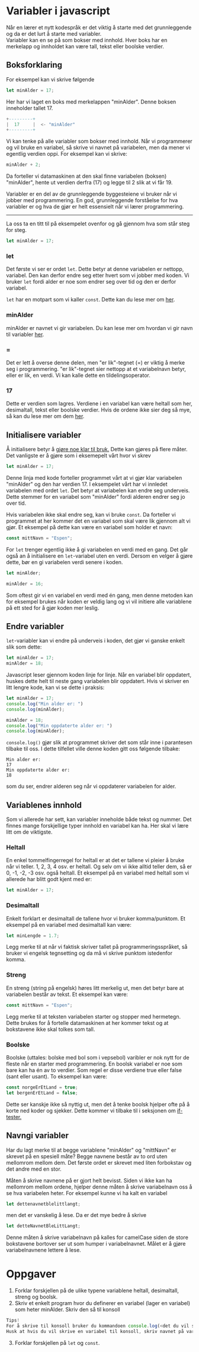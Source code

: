 # Variabler i javascript

Når en lærer et nytt kodespråk er det viktig å starte med det grunnleggende og da er det lurt å starte med variabler. \
Variabler kan en se på som bokser med innhold. Hver boks har en merkelapp og innholdet kan være tall, tekst eller boolske verdier.

## Boksforklaring

For eksempel kan vi skrive følgende
```javascript
let minAlder = 17;
```

Her har vi laget en boks med merkelappen "minAlder". Denne boksen inneholder tallet 17.

```lua
+---------+
|  17     |  <- "minAlder"
+---------+
```

Vi kan tenke på alle variabler som bokser med innhold. Når vi programmerer og vil bruke en variabel, så skrive vi navnet på variabelen, men da mener vi egentlig verdien oppi. For eksempel kan vi skrive:

```javascript
minAlder + 2;
```

Da forteller vi datamaskinen at den skal finne variabelen (boksen) "minAlder", hente ut verdien derfra (17) og legge til 2 slik at vi får 19.

Variabler er en del av de grunnleggende byggesteiene vi bruker når vi jobber med programmering. En god, grunnleggende forståelse for hva variabler er og hva de gjør er helt essensielt når vi lærer programmering.

---

La oss ta en titt til på eksempelet ovenfor og gå gjennom hva som står steg for steg.
```javascript
let minAlder = 17;
```

### let
Det første vi ser er ordet `let`. Dette betyr at denne variabelen er nettopp, variabel. Den kan derfor endre seg etter hvert som vi jobber med koden. Vi bruker `let` fordi alder er noe som endrer seg over tid og den er derfor variabel.

`let` har en motpart som vi kaller `const`. Dette kan du lese mer om [her](#initialisere-variabler).

### minAlder
minAlder er navnet vi gir variabelen. Du kan lese mer om hvordan vi gir navn til variabler [her](#navngi-variabler).

### =
Det er lett å overse denne delen, men "er lik"-tegnet (=) er viktig å merke seg i programmering. "er lik"-tegnet sier nettopp at et variabelnavn betyr, eller er lik, en verdi. Vi kan kalle dette en tildelingsoperator.

### 17
Dette er verdien som lagres. Verdiene i en variabel kan være heltall som her, desimaltall, tekst eller boolske verdier. Hvis de ordene ikke sier deg så mye, så kan du lese mer om dem [her](#typer-variabler).

## Initialisere variabler

Å initialisere betyr å [gjøre noe klar til bruk.](https://naob.no/ordbok/initialisere)
Dette kan gjøres på flere måter. Det vanligste er å gjøre som i eksemepelt vårt hvor vi skrev
```javascript
let minAlder = 17;
```
Denne linja med kode forteller programmet vårt at vi gjør klar variabelen "minAlder" og den har verdien 17.
I eksempelet vårt har vi innledet variabelen med ordet `let`. Det betyr at variabelen kan endre seg underveis.
Dette stemmer for en variabel som "minAlder" fordi alderen endrer seg jo over tid. 

Hvis variabelen ikke skal endre seg, kan vi bruke `const`. Da forteller vi programmet
at her kommer det en variabel som skal være lik gjennom alt vi gjør. Et eksempel på dette
kan være en variabel som holder et navn:
```javascript
const mittNavn = "Espen";
```
For `let` trenger egentlig ikke å gi variabelen en verdi med en gang. Det går også an å initialisere
en `let`-variabel uten en verdi. Dersom en velger å gjøre dette, bør en gi variabelen verdi senere i koden.
```javascript
let minAlder;

minAlder = 16;
```
Som oftest gir vi en variabel en verdi med én gang, men denne metoden kan for eksempel brukes når koden er veldig lang og vi vil initiere alle variablene på ett sted for å gjør koden mer leslig.

## Endre variabler
`let`-variabler kan vi endre på underveis i koden, det gjør vi ganske enkelt slik som dette:
```javascript
let minAlder = 17;
minAlder = 18;
```
Javascript leser gjennom koden linje for linje. Når en variabel blir oppdatert, huskes dette helt til neste gang variabelen blir oppdatert. Hvis vi skriver en litt lengre kode, kan vi se dette i praksis:
```javascript
let minAlder = 17;
console.log("Min alder er: ")
console.log(minAlder);

minAlder = 18;
console.log("Min oppdaterte alder er: ")
console.log(minAlder);
```
`console.log()` gjør slik at programmet skriver det som står inne i parantesen tilbake til oss. I dette tilfellet ville denne koden gitt oss følgende tilbake:
```
Min alder er:
17
Min oppdaterte alder er: 
18
```
som du ser, endrer alderen seg når vi oppdaterer variabelen for alder.

## Variablenes innhold
Som vi allerede har sett, kan variabler inneholde både tekst og nummer. Det finnes mange
forskjellige typer innhold en variabel kan ha. Her skal vi lære litt om de viktigste.

### Heltall
En enkel tommelfingerregel for heltall er at det er tallene vi pleier å bruke når vi teller.
1, 2, 3, 4 osv. er heltall. Og selv om vi ikke alltid teller dem, så er 0, -1, -2, -3 osv. også heltall. Et eksempel på en variabel med heltall som vi allerede har blitt godt kjent med er:
```javascript
let minAlder = 17;
```

### Desimaltall
Enkelt forklart er desimaltall de tallene hvor vi bruker komma/punktom.
Et eksempel på en variabel med desimaltall kan være:
```javascript
let minLengde = 1.7;
```
Legg merke til at når vi faktisk skriver tallet på programmeringsspråket,
så bruker vi engelsk tegnsetting og da må vi skrive punktom istedenfor komma. 

### Streng
En streng (string på engelsk) høres litt merkelig ut, men det betyr bare
at variabelen består av tekst. Et eksempel kan være:
```javascript
const mittNavn = "Espen";
```
Legg merke til at teksten variabelen starter og stopper med hermetegn.
Dette brukes for å fortelle datamaskinen at her kommer tekst og at bokstavene 
ikke skal tolkes som tall.

### Boolske
Boolske (uttales: bolske med bol som i vepsebol) varibler er nok nytt for
de fleste når en starter med programmering. En boolsk variabel er noe som bare
kan ha én av to verdier. Som regel er disse verdiene true eller false (sant eller usant).
To eksempel kan være:
```javascript
const norgeErEtLand = true;
let bergenErEtLand = false;
```
Dette ser kanskje ikke så nyttig ut, men det å tenke boolsk hjelper
ofte på å korte ned koder og sjekker. Dette kommer vi tilbake
til i seksjonen om [if-tester.](kommer)

## Navngi variabler
Har du lagt merke til at begge variablene "minAlder" og "mittNavn" er skrevet på en spesiell måte?
Begge navnene består av to ord uten mellomrom mellom dem. Det første ordet er skrevet
med liten forbokstav og det andre med en stor.

Måten å skrive navnene på er gjort helt bevisst. Siden vi ikke kan ha mellomrom mellom
ordene, hjelper denne måten å skrive variabelnavn oss å se hva variabelen heter.
For eksempel kunne vi ha kalt en variabel
```javascript
let dettenavnetblelittlangt;
```
men det er vanskelig å lese. Da er det mye bedre å skrive
```javascript
let detteNavnetBleLittLangt;
```
Denne måten å skrive variabelnavn på kalles for camelCase siden de store bokstavene bortover
ser ut som humper i variabelnavnet. Målet er å gjøre variabelnavnene lettere å lese.

# Oppgaver
1) Forklar forskjellen på de ulike typene variablene heltall, desimaltall, streng og boolsk.
2) Skriv et enkelt program hvor du definerer en variabel (lager en variabel) som
heter minAlder. Skriv den så til konsoll
```javascript
Tips!
For å skrive til konsoll bruker du kommandoen console.log(<det du vil skrive til konsoll>);
Husk at hvis du vil skrive en variabel til konsoll, skriv navnet på variabelen istedenfor <det du vil skrive til konsoll>.
```
3) Forklar forskjellen på `let` og `const`.
